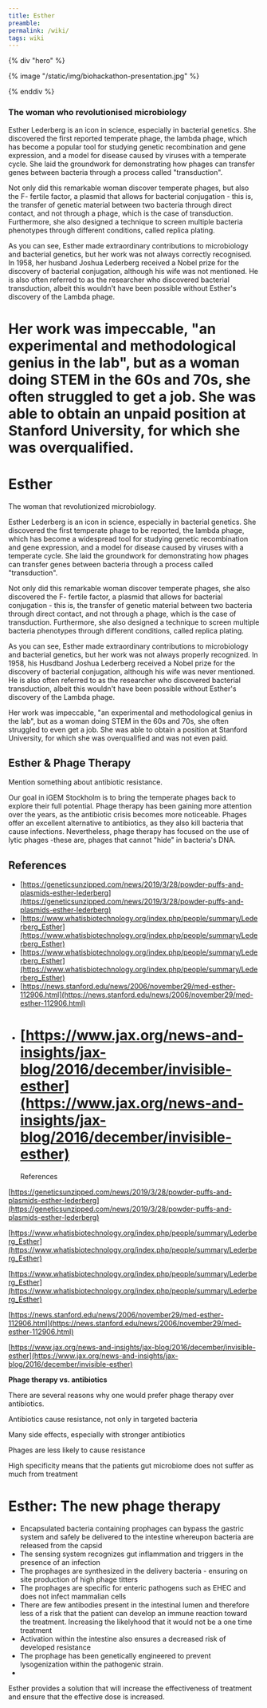 ```yaml
---
title: Esther
preamble:
permalink: /wiki/
tags: wiki
---
```


{% div "hero" %}

{% image "/static/img/biohackathon-presentation.jpg" %}

{% enddiv %}

### The woman who revolutionised microbiology

Esther Lederberg is an icon in science, especially in bacterial genetics. She discovered the first reported temperate phage, the lambda phage, which has become a popular tool for studying genetic recombination and gene expression, and a model for disease caused by viruses with a temperate cycle. She laid the groundwork for demonstrating how phages can transfer genes between bacteria through a process called "transduction".

Not only did this remarkable woman discover temperate phages, but also the F- fertile factor, a plasmid that allows for bacterial conjugation - this is, the transfer of genetic material between two bacteria through direct contact, and not through a phage, which is the case of transduction. Furthermore, she also designed a technique to screen multiple bacteria phenotypes through different conditions, called replica plating.

As you can see, Esther made extraordinary contributions to microbiology and bacterial genetics, but her work was not always correctly recognised. In 1958, her husband Joshua Lederberg received a Nobel prize for the discovery of bacterial conjugation, although his wife was not mentioned. He is also often referred to as the researcher who discovered bacterial transduction, albeit this wouldn't have been possible without Esther's discovery of the Lambda phage.

# Her work was impeccable, "an experimental and methodological genius in the lab", but as a woman doing STEM in the 60s and 70s, she often struggled to get a job. She was able to obtain an unpaid position at Stanford University, for which she was overqualified.

# Esther

The woman that revolutionized microbiology.

Esther Lederberg is an icon in science, especially in bacterial genetics. She discovered the first temperate phage to be reported, the lambda phage, which has become a widespread tool for studying genetic recombination and gene expression, and a model for disease caused by viruses with a temperate cycle. She laid the groundwork for demonstrating how phages can transfer genes between bacteria through a process called "transduction".

Not only did this remarkable woman discover temperate phages, she also discovered the F- fertile factor, a plasmid that allows for bacterial conjugation - this is, the transfer of genetic material between two bacteria through direct contact, and not through a phage, which is the case of transduction. Furthermore, she also designed a technique to screen multiple bacteria phenotypes through different conditions, called replica plating.

As you can see, Esther made extraordinary contributions to microbiology and bacterial genetics, but her work was not always properly recognized. In 1958, his Husdband Joshua Lederberg received a Nobel prize for the discovery of bacterial conjugation, although his wife was never mentioned. He is also often referred to as the researcher who discovered bacterial transduction, albeit this wouldn't have been possible without Esther's discovery of the Lambda phage.

Her work was impeccable, "an experimental and methodological genius in the lab", but as a woman doing STEM in the 60s and 70s, she often struggled to even get a job. She was able to obtain a position at Stanford University, for which she was overqualified and was not even paid.

## Esther & Phage Therapy

Mention something about antibiotic resistance.

Our goal in iGEM Stockholm is to bring the temperate phages back to explore their full potential. Phage therapy has been gaining more attention over the years, as the antibiotic crisis becomes more noticeable. Phages offer an excellent alternative to antibiotics, as they also kill bacteria that cause infections. Nevertheless, phage therapy has focused on the use of lytic phages -these are, phages that cannot "hide" in bacteria's DNA.

## References

-   [https://geneticsunzipped.com/news/2019/3/28/powder-puffs-and-plasmids-esther-lederberg](https://geneticsunzipped.com/news/2019/3/28/powder-puffs-and-plasmids-esther-lederberg)
-   [https://www.whatisbiotechnology.org/index.php/people/summary/Lederberg_Esther](https://www.whatisbiotechnology.org/index.php/people/summary/Lederberg_Esther)
-   [https://www.whatisbiotechnology.org/index.php/people/summary/Lederberg_Esther](https://www.whatisbiotechnology.org/index.php/people/summary/Lederberg_Esther)
-   [https://news.stanford.edu/news/2006/november29/med-esther-112906.html](https://news.stanford.edu/news/2006/november29/med-esther-112906.html)
-   # [https://www.jax.org/news-and-insights/jax-blog/2016/december/invisible-esther](https://www.jax.org/news-and-insights/jax-blog/2016/december/invisible-esther)
    References

[https://geneticsunzipped.com/news/2019/3/28/powder-puffs-and-plasmids-esther-lederberg](https://geneticsunzipped.com/news/2019/3/28/powder-puffs-and-plasmids-esther-lederberg)

[https://www.whatisbiotechnology.org/index.php/people/summary/Lederberg_Esther](https://www.whatisbiotechnology.org/index.php/people/summary/Lederberg_Esther)

[https://www.whatisbiotechnology.org/index.php/people/summary/Lederberg_Esther](https://www.whatisbiotechnology.org/index.php/people/summary/Lederberg_Esther)

[https://news.stanford.edu/news/2006/november29/med-esther-112906.html](https://news.stanford.edu/news/2006/november29/med-esther-112906.html)

[https://www.jax.org/news-and-insights/jax-blog/2016/december/invisible-esther](https://www.jax.org/news-and-insights/jax-blog/2016/december/invisible-esther)

**Phage therapy vs. antibiotics**

There are several reasons why one would prefer phage therapy over antibiotics.

Antibiotics cause resistance, not only in targeted bacteria

Many side effects, especially with stronger antibiotics

Phages are less likely to cause resistance

High specificity means that the patients gut microbiome does not suffer as much from treatment

# Esther: The new phage therapy

-   Encapsulated bacteria containing prophages can bypass the gastric system and safely be delivered to the intestine whereupon bacteria are released from the capsid
-   The sensing system recognizes gut inflammation and triggers in the presence of an infection
-   The prophages are synthesized in the delivery bacteria - ensuring on site production of high phage titters
-   The prophages are specific for enteric pathogens such as EHEC and does not infect mammalian cells
-   There are few antibodies present in the intestinal lumen and therefore less of a risk that the patient can develop an immune reaction toward the treatment. Increasing the likelyhood that it would not be a one time treatment
-   Activation within the intestine also ensures a decreased risk of developed resistance
-   The prophage has been genetically engineered to prevent lysogenization within the pathogenic strain.
-

Esther provides a solution that will increase the effectiveness of treatment and ensure that the effective dose is increased.
